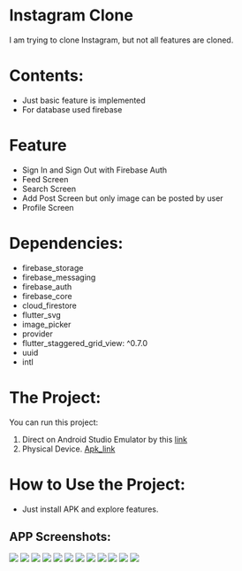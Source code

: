 # Instagram Clone
I am trying to clone Instagram, but not all features are cloned.

# Contents:
* Just basic feature is implemented
* For database used firebase

# Feature
* Sign In and Sign Out with Firebase Auth
* Feed Screen
* Search Screen
* Add Post Screen but only image can be posted by user
* Profile Screen

# Dependencies:
* firebase_storage
* firebase_messaging
* firebase_auth
* firebase_core
* cloud_firestore
* flutter_svg
* image_picker
* provider
* flutter_staggered_grid_view: ^0.7.0
* uuid
* intl

# The Project:

You can run this project:

1. Direct on Android Studio Emulator by this [link](https://github.com/RashadZA/instagramc.git)
2. Physical Device. [Apk_link](https://drive.google.com/file/d/1NL0nxzupDFtwttNQZaWD7zBN1lD-VDAP/view?usp=sharing)

# How to Use the Project:
* Just install APK and explore features.

## APP Screenshots:
<img src="screenShots/01.png">
<img src="screenShots/02.png">
<img src="screenShots/03.png">
<img src="screenShots/04.png">
<img src="screenShots/05.png">
<img src="screenShots/06.png">
<img src="screenShots/07.png">
<img src="screenShots/08.png">
<img src="screenShots/09.png">
<img src="screenShots/10.png">
<img src="screenShots/11.png">
<img src="screenShots/12.png">